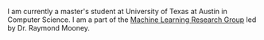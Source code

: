 I am currently a master's student at University of Texas at Austin in Computer Science.
I am a part of the [Machine Learning Research Group](https://www.cs.utexas.edu/~ml/) led by Dr. Raymond Mooney.
